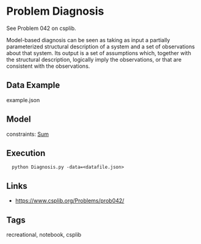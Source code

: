 # Problem Diagnosis

See Problem 042 on csplib.

Model-based diagnosis can be seen as taking as input a partially parameterized structural description of a system and a set of observations about that system.
Its output is a set of assumptions which, together with the structural description, logically imply the observations,
or that are consistent with the observations.

## Data Example
  example.json

## Model
  constraints: [Sum](http://pycsp.org/documentation/constraints/Sum)

## Execution
```
  python Diagnosis.py -data=<datafile.json>
```

## Links
 - https://www.csplib.org/Problems/prob042/

## Tags
  recreational, notebook, csplib
